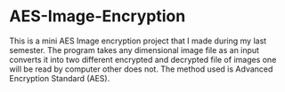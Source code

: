 # AES-Image-Encryption
 
This is a mini AES Image encryption project that I made during my last semester. The program takes any dimensional image file as an input converts it into two different encrypted and decrypted file of images one will be read by computer other does not. The method used is Advanced Encryption Standard (AES).
